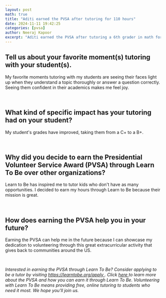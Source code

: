 ```yaml
---
layout: post
math: true
title: "Aditi earned the PVSA after tutoring for 110 hours"
date: 2024-11-11 19:42:25
categories: [pvsa]
author: Neeraj Kapoor
excerpt: "Aditi earned the PVSA after tutoring a 6th grader in math for 110 hours"
---
```


<h2 id="">
 Tell us about your favorite moment(s) tutoring with your student(s).
</h2>
<p id="">
 My favorite moments tutoring with my students are seeing their faces light up when they understand a topic thoroughly or answer a question correctly. Seeing them confident in their academics makes me feel joy.
</p>
<p id="">
 ‍
</p>
<h2 id="">
 What kind of specific impact has your tutoring had on your student?
</h2>
<p id="">
 My student's grades have improved, taking them from a C+ to a B+.
</p>
<p id="">
 ‍
</p>
<h2 id="">
 Why did you decide to earn the Presidential Volunteer Service Award (PVSA) through Learn To Be over other organizations?
</h2>
<p id="">
 Learn to Be has inspired me to tutor kids who don't have as many opportunities. I decided to earn my hours through Learn to Be because their mission is great.
</p>
<p id="">
 ‍
</p>
<h2 id="">
 How does earning the PVSA help you in your future?
</h2>
<p id="">
 Earning the PVSA can help me in the future because I can showcase my dedication to volunteering through this great extracurricular activity that gives back to communities around the US.
</p>
<p id="">
 ‍
</p>
<p id="">
 <em id="">
  Interested in earning the PVSA through Learn To Be? Consider applying to be a tutor by visiting
 </em>
 <a href="https://www.learntobe.org/apply">
  <em id="">
   https://learntobe.org/apply
  </em>
 </a>
 <em id="">
  . Click
 </em>
 <a href="https://www.learntobe.org/blog/what-is-the-presidential-volunteer-service-award-and-how-can-you-get-involved" id="">
  <em id="">
   here
  </em>
 </a>
 <em id="">
  to learn more about the PVSA and how you can earn it through Learn To Be. Volunteering with Learn To Be means providing free, online tutoring to students who need it most. We hope you'll join us.
 </em>
</p>
